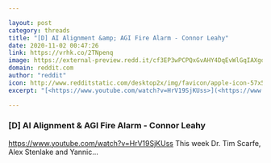 ```yaml
---

layout: post
category: threads
title: "[D] AI Alignment &amp; AGI Fire Alarm - Connor Leahy"
date: 2020-11-02 00:47:26
link: https://vrhk.co/2TNpenq
image: https://external-preview.redd.it/cf3EP3wPCPQxGvAHY4DqEvWlGqIAXgoR7NfZ_UZnogA.jpg?width=480&height=251.308900524&auto=webp&crop=480:251.308900524,smart&s=54067e325bf216def9accb5287ceced0b48ef1a5
domain: reddit.com
author: "reddit"
icon: http://www.redditstatic.com/desktop2x/img/favicon/apple-icon-57x57.png
excerpt: "[<https://www.youtube.com/watch?v=HrV19SjKUss>](<https://www.youtube.com/watch?v=HrV19SjKUss>) This week Dr. Tim Scarfe, Alex Stenlake and Yannic..."

---
```


### [D] AI Alignment &amp; AGI Fire Alarm - Connor Leahy

[<https://www.youtube.com/watch?v=HrV19SjKUss>](<https://www.youtube.com/watch?v=HrV19SjKUss>) This week Dr. Tim Scarfe, Alex Stenlake and Yannic...